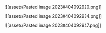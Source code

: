 
![[assets/Pasted image 20230404092920.png]]

![[assets/Pasted image 20230404092934.png]]

![[assets/Pasted image 20230404092947.png]]


